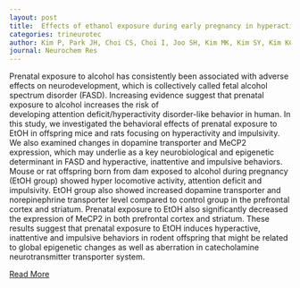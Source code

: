 ```yaml
---
layout: post
title:  Effects of ethanol exposure during early pregnancy in hyperactive, inattentive and impulsive behaviors and MeCP2 expression in rodent offspring
categories: trineurotec
author: Kim P, Park JH, Choi CS, Choi I, Joo SH, Kim MK, Kim SY, Kim KC, Park SH, Kwon KJ, Lee J, Han SH, Ryu JH, Cheong JH, Han JY, Ko KN, Shin CY
journal: Neurochem Res
---
```


Prenatal exposure to alcohol has consistently been associated with adverse effects on neurodevelopment, which is collectively called fetal alcohol spectrum disorder (FASD). Increasing evidence suggest that prenatal exposure to alcohol increases the risk of developing attention deficit/hyperactivity disorder-like behavior in human. In this study, we investigated the behavioral effects of prenatal exposure to EtOH in offspring mice and rats focusing on hyperactivity and impulsivity. We also examined changes in dopamine transporter and MeCP2 expression, which may underlie as a key neurobiological and epigenetic determinant in FASD and hyperactive, inattentive and impulsive behaviors. Mouse or rat offspring born from dam exposed to alcohol during pregnancy (EtOH group) showed hyper locomotive activity, attention deficit and impulsivity. EtOH group also showed increased dopamine transporter and norepinephrine transporter level compared to control group in the prefrontal cortex and striatum. Prenatal exposure to EtOH also significantly decreased the expression of MeCP2 in both prefrontal cortex and striatum. These results suggest that prenatal exposure to EtOH induces hyperactive, inattentive and impulsive behaviors in rodent offspring that might be related to global epigenetic changes as well as aberration in catecholamine neurotransmitter transporter system.[Read More](https://www.ncbi.nlm.nih.gov/pubmed/?term=Effects+of+ethanol+exposure+during+early+pregnancy+in+hyperactive%2C+inattentive+and+impulsive+behaviors+and+MeCP2+expression+in+rodent+offspring.)